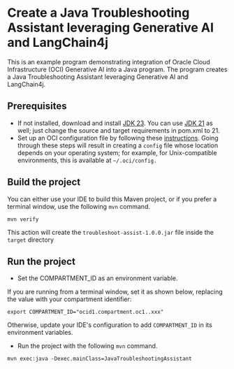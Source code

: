 # Create a Java Troubleshooting Assistant leveraging Generative AI and LangChain4j

This is an example program demonstrating integration of Oracle Cloud Infrastructure (OCI) Generative AI into a Java program. The program creates a Java Troubleshooting Assistant leveraging Generative AI and LangChain4j. 

## Prerequisites
- If not installed, download and install [JDK 23](https://www.oracle.com/java/technologies/downloads/#java23). You can use [JDK 21](https://www.oracle.com/java/technologies/downloads/#java21) as well; just change the source and target requirements in pom.xml to 21.
- Set up an OCI configuration file by following these [instructions](https://docs.oracle.com/en-us/iaas/Content/API/SDKDocs/cliinstall.htm#configfile). Going through these steps will result in creating a `config` file whose location depends on your operating system; for example, for Unix-compatible environments, this is available at `~/.oci/config.`

## Build the project

You can either use your IDE to build this Maven project, or if you prefer a terminal window, use the following `mvn` command.
```shell
mvn verify
```
This action will create the `troubleshoot-assist-1.0.0.jar` file inside the `target` directory

## Run the project

* Set the COMPARTMENT_ID as an environment variable. 

If you are running from a terminal window, set it as shown below, replacing the value with your compartment identifier:
```shell
export COMPARTMENT_ID="ocid1.compartment.oc1..xxx"
```

Otherwise, update your IDE's configuration to add `COMPARTMENT_ID` in its environment variables. 

* Run the project with the following `mvn` command.
```shell
mvn exec:java -Dexec.mainClass=JavaTroubleshootingAssistant

```